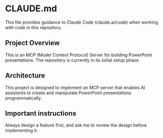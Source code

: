 # CLAUDE.md

This file provides guidance to Claude Code (claude.ai/code) when working with code in this repository.

## Project Overview

This is an MCP (Model Context Protocol) Server for building PowerPoint presentations. The repository is currently in its initial setup phase.

## Architecture

This project is designed to implement an MCP server that enables AI assistants to create and manipulate PowerPoint presentations programmatically.

## Important instructions

Always design a feature first, and ask me to review the design before implementing it.